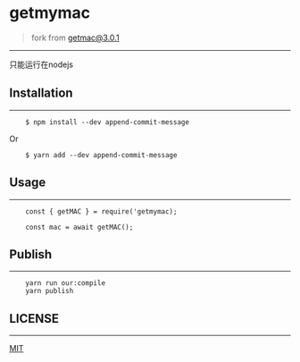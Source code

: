 # getmymac
> fork from [getmac@3.0.1](https://github.com/bevry/getmac/tree/v3.0.1)

-----
只能运行在nodejs

## Installation
----

        $ npm install --dev append-commit-message
Or

        $ yarn add --dev append-commit-message

## Usage
----

        const { getMAC } = require('getmymac);

        const mac = await getMAC();

## Publish
----

        yarn run our:compile
        yarn publish

## LICENSE
----
[MIT](./LICENSE)



